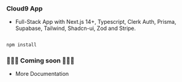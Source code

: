 ### Cloud9 App

- Full-Stack App with Next.js 14+, Typescript, Clerk Auth, Prisma, Supabase, Tailwind, Shadcn-ui, Zod and Stripe.

```sh

npm install
```

### 🚀🚀🚀 Coming soon  🚀🚀🚀

- More Documentation

